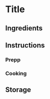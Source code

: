 # Title 

## Ingredients 

## Instructions
<one ingredient per row> 
<SI units. 0.5 format>


### Prepp

### Cooking

## Storage
<when applicable>
